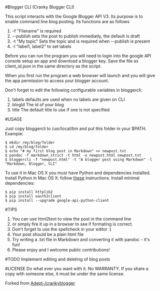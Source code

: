 #Blogger CLI (Cranky Blogger CLI)

This script interacts with the Google Blogger API V3. Its purpose is to enable
command line blog posting. Its functions are as follows

1. -f "Filename"        is required
2. --publish            sets the post to publish immediatly, the default is draft
3. -t "My topic"        Sets the topic and is required when --publish is present
4. -l "label1, label2"  to set labels

Before you can run the program you will need to login into the google API
console setup an app and download a blogger key. Save the file as client_id.json in the same
directory as the script.

When you first run the program a web browser will launch and you will give the
app permission to access your blogger account.

Don't forget to edit the following configurable variables in bloggercli:

1. labels  defaults are used when no labels are given on CLI
2. blogId  The id of your blog
3. title   The default title to use if one is not specified

#USAGE

Just copy bloggercli to /usr/local/bin and put this folder in your $PATH.
Example: 
```
$ mkdir /my/blog/folder
$ cd /my/blog/folder
$ echo "# my first blog post in Markdown" >> newpost.txt
$ pandoc -f markdown_strict -t html -o newpost.html newpost.txt
$ bloggercli -f "newpost.html" -t "A blogger post using Markdown" -l "Markdown, Blogger, CLI"
```
To use it in Mac OS X you must have Python and dependencies installed.
Install Python in Mac OS X: follow [these](http://www.marinamele.com/python) instructions.
Install minimal dependencies:
```
$ pip install httplib2
$ pip install oauth2client
$ pip install --upgrade google-api-python-client
```

#TIPS
1. You can use html2text to view the post in the command line 
2. or simply fire it up in a browser to see if formating is correct.
3. Don't forget to use the spellcheck in your editor :)
4. Your post should be a plain html file
5. Try writing a .txt file in Markdown and converting it with pandoc - it's fun!
6. Please enjoy and I welcome public contributions!

#TODO
Implement editing and deleting of blog posts


#LICENSE
Do what ever you want with it. No WARRANTY. If you share a copy with someone
else, it must be under the same license.

Forked from [Adept-/crankyblogger](https://github.com/Adept-/crankyblogger)
